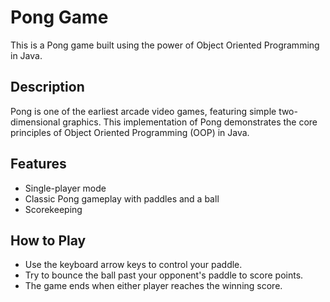 # Pong Game
This is a Pong game built using the power of Object Oriented Programming in Java.

## Description
Pong is one of the earliest arcade video games, featuring simple two-dimensional graphics. This implementation of Pong demonstrates the core principles of Object Oriented Programming (OOP) in Java. 


## Features

- Single-player mode
- Classic Pong gameplay with paddles and a ball
- Scorekeeping



## How to Play

- Use the keyboard arrow keys to control your paddle.
- Try to bounce the ball past your opponent's paddle to score points.
- The game ends when either player reaches the winning score.
